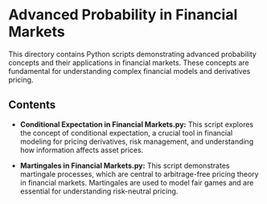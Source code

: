 # Advanced Probability in Financial Markets

This directory contains Python scripts demonstrating advanced probability concepts and their applications in financial markets. These concepts are fundamental for understanding complex financial models and derivatives pricing.

## Contents

- **Conditional Expectation in Financial Markets.py:**
  This script explores the concept of conditional expectation, a crucial tool in financial modeling for pricing derivatives, risk management, and understanding how information affects asset prices.

- **Martingales in Financial Markets.py:**
  This script demonstrates martingale processes, which are central to arbitrage-free pricing theory in financial markets. Martingales are used to model fair games and are essential for understanding risk-neutral pricing.
